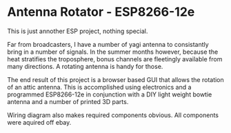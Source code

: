 # Antenna Rotator - ESP8266-12e

This is just annother ESP project, nothing special. 

Far from broadcasters,  I have a number of yagi antenna to consistantly bring in a number of signals. In the summer months however, because the heat stratifies the troposphere, bonus channels are fleetingly available from many directions. A rotating antenna is handy for those.

The end result of this project is a browser based GUI that allows the rotation of an attic antenna. This is accomplished using electronics and a programmed ESP8266-12e in conjunction with a DIY light weight bowtie antenna and a number of printed 3D parts.

Wiring diagram also makes required components obvious. All components were aquired off ebay.
